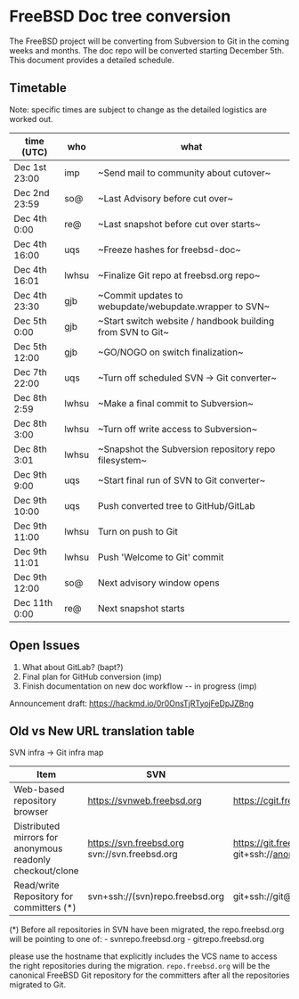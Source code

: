 # FreeBSD Doc tree conversion

The FreeBSD project will be converting from Subversion to Git in the
coming weeks and months. The doc repo will be converted starting
December 5th. This document provides a detailed schedule.

## Timetable

Note: specific times are subject to change as the detailed logistics are worked out.

| time (UTC)    | who     | what                                                       |
| ------------- | ------- | ---------------------------------------------------------- |
| Dec 1st 23:00 | imp     | ~Send mail to community about cutover~                     |
| Dec 2nd 23:59 | so@     | ~Last Advisory before cut over~                            |
| Dec 4th  0:00 | re@     | ~Last snapshot before cut over starts~                     |
| Dec 4th 16:00 | uqs     | ~Freeze hashes for freebsd-doc~                            |
| Dec 4th 16:01 | lwhsu   | ~Finalize Git repo at freebsd.org repo~                    |
| Dec 4th 23:30 | gjb     | ~Commit updates to webupdate/webupdate.wrapper to SVN~     |
| Dec 5th  0:00 | gjb     | ~Start switch website / handbook building from SVN to Git~ |
| Dec 5th 12:00 | gjb     | ~GO/NOGO on switch finalization~                           |
| Dec 7th 22:00 | uqs     | ~Turn off scheduled SVN -> Git converter~                  |
| Dec 8th  2:59 | lwhsu   | ~Make a final commit to Subversion~                        |
| Dec 8th  3:00 | lwhsu   | ~Turn off write access to Subversion~                      |
| Dec 8th  3:01 | lwhsu   | ~Snapshot the Subversion repository repo filesystem~       |
| Dec 9th  9:00 | uqs     | ~Start final run of SVN to Git converter~                  |
| Dec 9th 10:00 | uqs     | Push converted tree to GitHub/GitLab                       |
| Dec 9th 11:00 | lwhsu   | Turn on push to Git                                        |
| Dec 9th 11:01 | lwhsu   | Push 'Welcome to Git' commit                               |
| Dec 9th 12:00 | so@     | Next advisory window opens                                 |
| Dec 11th 0:00 | re@     | Next snapshot starts                                       |

## Open Issues

1. What about GitLab? (bapt?)
2. Final plan for GitHub conversion (imp)
3. Finish documentation on new doc workflow -- in progress (imp)

Announcement draft: https://hackmd.io/0r0OnsTjRTyojFeDpJZBng

## Old vs New URL translation table

SVN infra -> Git infra map

| Item                                     | SVN                             | GIT                                 |
| ---------------------------------------- | ------------------------------- | ----------------------------------- |
| Web-based repository browser             | https://svnweb.freebsd.org      | https://cgit.freebsd.org            |
| Distributed mirrors for anonymous readonly checkout/clone | https://svn.freebsd.org svn://svn.freebsd.org | https://git.freebsd.org git+ssh://anongit@git.freebsd.org |
| Read/write Repository for committers (*) | svn+ssh://(svn)repo.freebsd.org | git+ssh://git@(git)repo.freebsd.org |

(*) Before all repositories in SVN have been migrated, the repo.freebsd.org will be pointing to one of:
    - svnrepo.freebsd.org
    - gitrepo.freebsd.org

please use the hostname that explicitly includes the VCS name to
access the right repositories during the migration. `repo.freebsd.org`
will be the canonical FreeBSD Git repository for the committers after
all the repositories migrated to Git.
